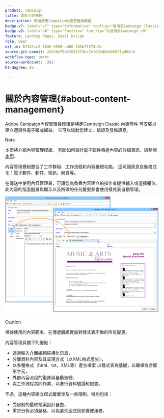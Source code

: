 ```yaml
---
product: campaign
title: 關於內容管理
description: 開始使用Campaign內容管理員模組
badge-v7: label="v7" type="Informative" tooltip="套用至Campaign Classic v7"
badge-v8: label="v8" type="Positive" tooltip="亦適用於Campaign v8"
feature: Landing Pages, Email Design
role: User
exl-id: 87434cc2-1636-4558-ab60-255b7f873c0c
source-git-commit: 28638e76bf286f253bc7efd02db848b571ad88c4
workflow-type: tm+mt
source-wordcount: '261'
ht-degree: 2%

---
```


# 關於內容管理{#about-content-management}

Adobe Campaign內容管理員模組是特定Campaign Classic [內建套件](../../installation/using/installing-campaign-standard-packages.md) 可安裝以建立週期性電子報或網站。 它可以協助您建立、驗證及發佈訊息。

>[!NOTE]
>
>本節將介紹內容管理模組。 有關如何設計電子郵件傳遞內容的詳細資訊，請參閱 [本節](defining-the-email-content.md).

內容管理模組整合了工作群組、工作流程和內容彙總功能。 這可讓訊息自動格式化：電子郵件、郵件、簡訊、網頁等。

在傳送中使用內容管理員，可讓您為負責內容建立的操作者提供輸入或選擇欄位。 此內容的版面配置與顯示以及所做的任何變更都會使用樣式表自動管理。

![](assets/s_ncs_content_create_content_sample.png)

>[!CAUTION]
>
>根據使用的內容範本，在傳遞層級實施對樣式表所做的所有變更。

內容管理具備下列優點：

* 透過輸入介面編輯結構化訊息，
* 分離資料內容及其呈現方式（以XML格式產生），
* 以多種格式（html、txt、XML等）產生檔案 以樣式表為基礎，以確保符合圖形字元，
* 外部內容流程的復原與自動彙總、
* 與工作流程共同作業，以進行資料驗證和檢查。

不過，這種內容建立模式確實涉及一些限制，特別包括：

* 受限制的最終檔案設計自由，
* 需求分析必須嚴格，以免遺失函式而影響使用者。
